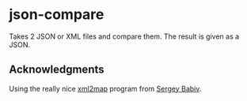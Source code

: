 # json-compare
Takes 2 JSON or XML files and compare them. The result is given as a JSON.

## Acknowledgments

Using the really nice [xml2map](https://github.com/sbabiv/xml2map) program from [Sergey Babiv](https://github.com/sbabiv).